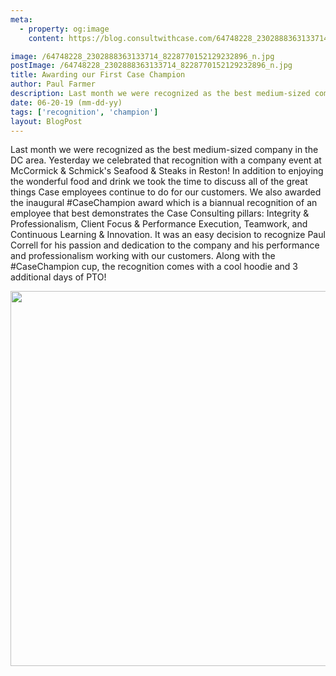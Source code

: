 ```yaml
---
meta:
  - property: og:image
    content: https://blog.consultwithcase.com/64748228_2302888363133714_8228770152129232896_n.jpg

image: /64748228_2302888363133714_8228770152129232896_n.jpg
postImage: /64748228_2302888363133714_8228770152129232896_n.jpg
title: Awarding our First Case Champion
author: Paul Farmer
description: Last month we were recognized as the best medium-sized company in the DC area. Yesterday we celebrated that recognition with a company event at McCormick & Schmick's Seafood & Steaks in Reston!
date: 06-20-19 (mm-dd-yy)
tags: ['recognition', 'champion']
layout: BlogPost
---
```


Last month we were recognized as the best medium-sized company in the DC area. Yesterday we celebrated that recognition with a company event at McCormick & Schmick's Seafood & Steaks in Reston! In addition to enjoying the wonderful food and drink we took the time to discuss all of the great things Case employees continue to do for our customers. We also awarded the inaugural #CaseChampion award which is a biannual recognition of an employee that best demonstrates the Case Consulting pillars: Integrity & Professionalism, Client Focus & Performance Execution, Teamwork, and Continuous Learning & Innovation. It was an easy decision to recognize Paul Correll for his passion and dedication to the company and his performance and professionalism working with our customers. Along with the #CaseChampion cup, the recognition comes with a cool hoodie and 3 additional days of PTO!

<center><img src="/64922163_2302888349800382_4767317985213808640_n.jpg" width="600"/></center><br/>